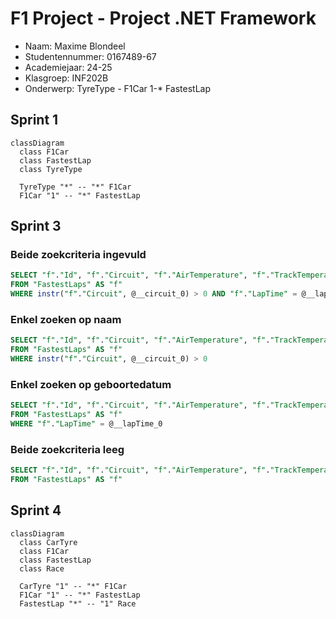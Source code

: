 ﻿# F1 Project - Project .NET Framework

* Naam: Maxime Blondeel
* Studentennummer: 0167489-67
* Academiejaar: 24-25
* Klasgroep: INF202B
* Onderwerp: TyreType *-* F1Car 1-* FastestLap
## Sprint 1

```mermaid
classDiagram
  class F1Car
  class FastestLap
  class TyreType

  TyreType "*" -- "*" F1Car
  F1Car "1" -- "*" FastestLap
```
## Sprint 3

### Beide zoekcriteria ingevuld
```sql
SELECT "f"."Id", "f"."Circuit", "f"."AirTemperature", "f"."TrackTemperature", "f"."LapTime", "f"."DateOfRecord"
FROM "FastestLaps" AS "f"
WHERE instr("f"."Circuit", @__circuit_0) > 0 AND "f"."LapTime" = @__lapTime_1
```

### Enkel zoeken op naam
```sql
SELECT "f"."Id", "f"."Circuit", "f"."AirTemperature", "f"."TrackTemperature", "f"."LapTime", "f"."DateOfRecord"
FROM "FastestLaps" AS "f"
WHERE instr("f"."Circuit", @__circuit_0) > 0
```

### Enkel zoeken op geboortedatum
```sql
SELECT "f"."Id", "f"."Circuit", "f"."AirTemperature", "f"."TrackTemperature", "f"."LapTime", "f"."DateOfRecord"
FROM "FastestLaps" AS "f"
WHERE "f"."LapTime" = @__lapTime_0
```

### Beide zoekcriteria leeg
```sql
SELECT "f"."Id", "f"."Circuit", "f"."AirTemperature", "f"."TrackTemperature", "f"."LapTime", "f"."DateOfRecord"
FROM "FastestLaps" AS "f"
```

## Sprint 4

```mermaid
classDiagram
  class CarTyre
  class F1Car
  class FastestLap
  class Race

  CarTyre "1" -- "*" F1Car
  F1Car "1" -- "*" FastestLap
  FastestLap "*" -- "1" Race

```


